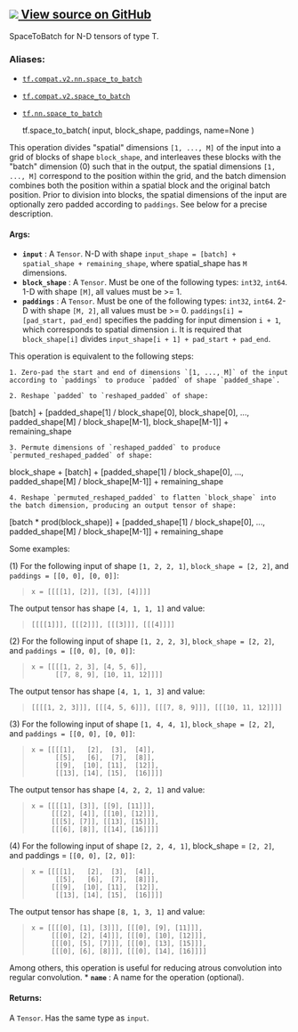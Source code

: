 [ ![](https://tensorflow.google.cn/images/GitHub-Mark-32px.png) View source on
GitHub
](https://github.com/tensorflow/tensorflow/blob/r2.0/tensorflow/python/ops/array_ops.py#L3235-L3237)  
---  
  
SpaceToBatch for N-D tensors of type T.

### Aliases:

  * [`tf.compat.v2.nn.space_to_batch`](/api_docs/python/tf/space_to_batch)
  * [`tf.compat.v2.space_to_batch`](/api_docs/python/tf/space_to_batch)
  * [`tf.nn.space_to_batch`](/api_docs/python/tf/space_to_batch)

    
    
    tf.space_to_batch(
        input,
        block_shape,
        paddings,
        name=None
    )
    

This operation divides "spatial" dimensions `[1, ..., M]` of the input into a
grid of blocks of shape `block_shape`, and interleaves these blocks with the
"batch" dimension (0) such that in the output, the spatial dimensions `[1,
..., M]` correspond to the position within the grid, and the batch dimension
combines both the position within a spatial block and the original batch
position. Prior to division into blocks, the spatial dimensions of the input
are optionally zero padded according to `paddings`. See below for a precise
description.

#### Args:

  * **`input`** : A `Tensor`. N-D with shape `input_shape = [batch] + spatial_shape + remaining_shape`, where spatial_shape has `M` dimensions.
  * **`block_shape`** : A `Tensor`. Must be one of the following types: `int32`, `int64`. 1-D with shape `[M]`, all values must be >= 1.
  * **`paddings`** : A `Tensor`. Must be one of the following types: `int32`, `int64`. 2-D with shape `[M, 2]`, all values must be >= 0. `paddings[i] = [pad_start, pad_end]` specifies the padding for input dimension `i + 1`, which corresponds to spatial dimension `i`. It is required that `block_shape[i]` divides `input_shape[i + 1] + pad_start + pad_end`.

This operation is equivalent to the following steps:

    1. Zero-pad the start and end of dimensions `[1, ..., M]` of the input according to `paddings` to produce `padded` of shape `padded_shape`.

    2. Reshape `padded` to `reshaped_padded` of shape:

[batch] + [padded_shape[1] / block_shape[0], block_shape[0], ...,
padded_shape[M] / block_shape[M-1], block_shape[M-1]] + remaining_shape

    3. Permute dimensions of `reshaped_padded` to produce `permuted_reshaped_padded` of shape:

block_shape + [batch] + [padded_shape[1] / block_shape[0], ...,
padded_shape[M] / block_shape[M-1]] + remaining_shape

    4. Reshape `permuted_reshaped_padded` to flatten `block_shape` into the batch dimension, producing an output tensor of shape:

[batch * prod(block_shape)] + [padded_shape[1] / block_shape[0], ...,
padded_shape[M] / block_shape[M-1]] + remaining_shape

Some examples:

(1) For the following input of shape `[1, 2, 2, 1]`, `block_shape = [2, 2]`,
and `paddings = [[0, 0], [0, 0]]`:

>
>     x = [[[[1], [2]], [[3], [4]]]]
>  

The output tensor has shape `[4, 1, 1, 1]` and value:

>
>     [[[[1]]], [[[2]]], [[[3]]], [[[4]]]]
>  

(2) For the following input of shape `[1, 2, 2, 3]`, `block_shape = [2, 2]`,
and `paddings = [[0, 0], [0, 0]]`:

>
>     x = [[[[1, 2, 3], [4, 5, 6]],
>           [[7, 8, 9], [10, 11, 12]]]]
>  

The output tensor has shape `[4, 1, 1, 3]` and value:

>
>     [[[[1, 2, 3]]], [[[4, 5, 6]]], [[[7, 8, 9]]], [[[10, 11, 12]]]]
>  

(3) For the following input of shape `[1, 4, 4, 1]`, `block_shape = [2, 2]`,
and `paddings = [[0, 0], [0, 0]]`:

>
>     x = [[[[1],   [2],  [3],  [4]],
>           [[5],   [6],  [7],  [8]],
>           [[9],  [10], [11],  [12]],
>           [[13], [14], [15],  [16]]]]
>  

The output tensor has shape `[4, 2, 2, 1]` and value:

>
>     x = [[[[1], [3]], [[9], [11]]],
>          [[[2], [4]], [[10], [12]]],
>          [[[5], [7]], [[13], [15]]],
>          [[[6], [8]], [[14], [16]]]]
>  

(4) For the following input of shape `[2, 2, 4, 1]`, block_shape = `[2, 2]`,
and paddings = `[[0, 0], [2, 0]]`:

>
>     x = [[[[1],   [2],  [3],  [4]],
>           [[5],   [6],  [7],  [8]]],
>          [[[9],  [10], [11],  [12]],
>           [[13], [14], [15],  [16]]]]
>  

The output tensor has shape `[8, 1, 3, 1]` and value:

>
>     x = [[[[0], [1], [3]]], [[[0], [9], [11]]],
>          [[[0], [2], [4]]], [[[0], [10], [12]]],
>          [[[0], [5], [7]]], [[[0], [13], [15]]],
>          [[[0], [6], [8]]], [[[0], [14], [16]]]]
>  

Among others, this operation is useful for reducing atrous convolution into
regular convolution. * **`name`** : A name for the operation (optional).

#### Returns:

A `Tensor`. Has the same type as `input`.

